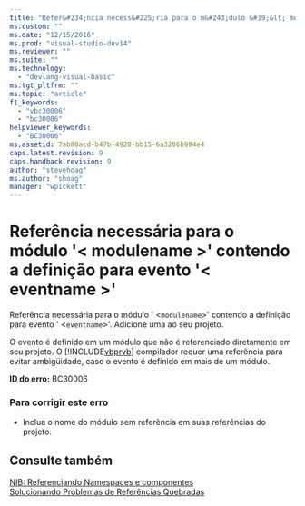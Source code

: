 ```yaml
---
title: "Refer&#234;ncia necess&#225;ria para o m&#243;dulo &#39;&lt; modulename &gt;&#39; contendo a defini&#231;&#227;o para evento &#39;&lt; eventname &gt;&#39; | Microsoft Docs"
ms.custom: ""
ms.date: "12/15/2016"
ms.prod: "visual-studio-dev14"
ms.reviewer: ""
ms.suite: ""
ms.technology: 
  - "devlang-visual-basic"
ms.tgt_pltfrm: ""
ms.topic: "article"
f1_keywords: 
  - "vbc30006"
  - "bc30006"
helpviewer_keywords: 
  - "BC30006"
ms.assetid: 7ab80acd-b47b-4920-bb15-6a3206b984e4
caps.latest.revision: 9
caps.handback.revision: 9
author: "stevehoag"
ms.author: "shoag"
manager: "wpickett"
---
```

# Refer&#234;ncia necess&#225;ria para o m&#243;dulo &#39;&lt; modulename &gt;&#39; contendo a defini&#231;&#227;o para evento &#39;&lt; eventname &gt;&#39;
Referência necessária para o módulo ' \<`modulename`\>' contendo a definição para evento ' \<`eventname`\>'. Adicione uma ao seu projeto.  
  
 O evento é definido em um módulo que não é referenciado diretamente em seu projeto. O [!INCLUDE[vbprvb](../../csharp/programming-guide/concepts/linq/includes/vbprvb_md.md)] compilador requer uma referência para evitar ambigüidade, caso o evento é definido em mais de um módulo.  
  
 **ID do erro:** BC30006  
  
### Para corrigir este erro  
  
-   Inclua o nome do módulo sem referência em suas referências do projeto.  
  
## Consulte também  
 [NIB: Referenciando Namespaces e componentes](http://msdn.microsoft.com/pt-br/568fa759-796b-44cd-bf5e-1cf8de6e38fd)   
 [Solucionando Problemas de Referências Quebradas](/visual-studio/ide/troubleshooting-broken-references)
